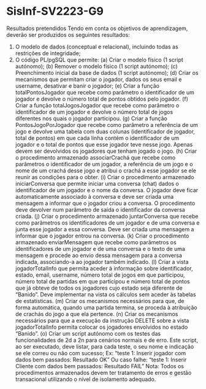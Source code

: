 # SisInf-SV2223-G9


Resultados pretendidos
Tendo em conta os objetivos de aprendizagem, deverão ser produzidos os seguintes resultados:
1. O modelo de dados (conceptual e relacional), incluindo todas as restrições de integridade;
2. O código PL/pgSQL que permite:
(a) Criar o modelo físico (1 script autónomo);
(b) Remover o modelo físico (1 script autónomo);
(c) Preenchimento inicial da base de dados (1 script autónomo);
(d) Criar os mecanismos que permitam criar o jogador, dados os seus email e username,
desativar e banir o jogador;
(e) Criar a função totalPontosJogador que recebe como parâmetro o identificador de um
jogador e devolve o número total de pontos obtidos pelo jogador.
(f) Criar a função totalJogosJogador que recebe como parâmetro o identificador de um
jogador e devolve o número total de jogos diferentes nos quais o jogador participou.
(g) Criar a função PontosJogoPorJogador que recebe como parâmetro a referência de um jogo
e devolve uma tabela com duas colunas (identificador de jogador, total de pontos) em que
cada linha contém o identificador de um jogador e o total de pontos que esse jogador teve
nesse jogo. Apenas devem ser devolvidos os jogadores que tenham jogado o jogo.
(h) Criar o procedimento armazenado associarCrachá que recebe como parâmetros o
identificador de um jogador, a referência de um jogo e o nome de um crachá desse jogo e
atribui o crachá a esse jogador se ele reunir as condições para o obter.
(i) Criar o procedimento armazenado iniciarConversa que permite iniciar uma conversa (chat)
dados o identificador de um jogador e o nome da conversa. O jogador deve ficar
automaticamente associado à conversa e deve ser criada uma mensagem a informar que o
jogador criou a conversa. O procedimento deve devolver num parâmetro de saída o
identificador da conversa criada.
(j) Criar o procedimento armazenado juntarConversa que recebe como parâmetros os
identificadores de um jogador e de uma conversa e junta esse jogador a essa conversa. Deve
ser criada uma mensagem a informar que o jogador entrou na conversa.
(k) Criar o procedimento armazenado enviarMensagem que recebe como parâmetros os
identificadores de um jogador e de uma conversa e o texto de uma mensagem e procede ao
envio dessa mensagem para a conversa indicada, associando-a ao jogador também indicado.
(l) Criar a vista jogadorTotalInfo que permita aceder à informação sobre identificador, estado,
email, username, número total de jogos em que participou, número total de partidas em que
participou e número total de pontos que já obteve de todos os jogadores cujo estado seja
diferente de “Banido”. Deve implementar na vista os cálculos sem aceder às tabelas de
estatísticas.
(m) Criar os mecanismos necessários para que, de forma automática, quando uma partida
termina, se proceda à atribuição de crachás do jogo a que ela pertence.
(n) Criar os mecanismos necessários para que a execução da instrução DELETE sobre a vista
jogadorTotalInfo permita colocar os jogadores envolvidos no estado “Banido”.
(o) Criar um script autónomo com os testes das funcionalidades de 2d a 2n para cenários
normais e de erro. Este script, ao ser executado, deve listar, para cada teste, o seu nome e
indicação se ele correu ou não com sucesso;
Ex: “teste 1: Inserir jogador com dados bem passados: Resultado OK”
Ou caso falhe: “teste 1: Inserir Cliente com dados bem passados: Resultado FAIL”
Nota:
Todos os procedimentos armazenados devem ter tratamento de erros e gestão transacional
utilizando o nível de isolamento adequado.